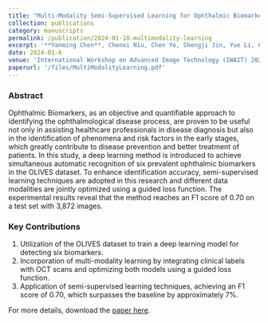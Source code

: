 ```yaml
---
title: "Multi-Modality Semi-Supervised Learning for Ophthalmic Biomarkers Detection"
collection: publications
category: manuscripts
permalink: /publication/2024-01-10-multimodality-learning
excerpt: '**Yanming Chen**, Chenxi Niu, Chen Ye, Shengji Jin, Yue Li, Chi Xu, Keyi Liu, Haowei Gao, Jingxi Hu, Yuanhao Zou, Huizhong Zheng, Xiangjian He'
date: 2024-01-6
venue: 'International Workshop on Advanced Image Technology (IWAIT) 2024'
paperurl: '/files/MultiModalityLearning.pdf'
---
```


### **Abstract**
Ophthalmic Biomarkers, as an objective and quantifiable approach to identifying the ophthalmological disease process, are proven to be useful not only in assisting healthcare professionals in disease diagnosis but also in the identification of phenomena and risk factors in the early stages, which greatly contribute to disease prevention and better treatment of patients. In this study, a deep learning method is introduced to achieve simultaneous automatic recognition of six prevalent ophthalmic biomarkers in the OLIVES dataset. To enhance identification accuracy, semi-supervised learning techniques are adopted in this research and different data modalities are jointly optimized using a guided loss function. The experimental results reveal that the method reaches an F1 score of 0.70 on a test set with 3,872 images.

### **Key Contributions**
1. Utilization of the OLIVES dataset to train a deep learning model for detecting six biomarkers.
2. Incorporation of multi-modality learning by integrating clinical labels with OCT scans and optimizing both models using a guided loss function.
3. Application of semi-supervised learning techniques, achieving an F1 score of 0.70, which surpasses the baseline by approximately 7%.

For more details, download the [paper here](MultiModalityLearning.pdf).